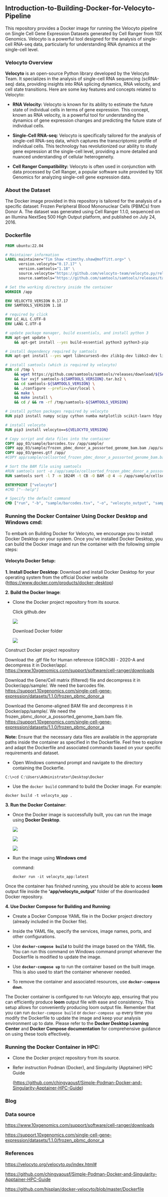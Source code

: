 ## **Introduction-to-Building-Docker-for-Velocyto-Pipeline**

This repository provides a Docker image for running the Velocyto pipeline on Single Cell Gene Expression Datasets generated by Cell Ranger from 10X Genomics. Velocyto is a powerful tool designed for the analysis of single-cell RNA-seq data, particularly for understanding RNA dynamics at the single-cell level.

### **Velocyto Overview**

**Velocyto** is an open-source Python library developed by the Velocyto Team. It specializes in the analysis of single-cell RNA sequencing (scRNA-seq) data, providing insights into RNA splicing dynamics, RNA velocity, and cell state transitions. Here are some key features and concepts related to Velocyto:

-   **RNA Velocity:** Velocyto is known for its ability to estimate the future state of individual cells in terms of gene expression. This concept, known as RNA velocity, is a powerful tool for understanding the dynamics of gene expression changes and predicting the future state of individual cells.

-   **Single-Cell RNA-seq:** Velocyto is specifically tailored for the analysis of single-cell RNA-seq data, which captures the transcriptomic profile of individual cells. This technology has revolutionized our ability to study gene expression at the single-cell level, providing a more detailed and nuanced understanding of cellular heterogeneity.

-   **Cell Ranger Compatibility:** Velocyto is often used in conjunction with data processed by Cell Ranger, a popular software suite provided by 10X Genomics for analyzing single-cell gene expression data.

### **About the Dataset**

The Docker image provided in this repository is tailored for the analysis of a specific dataset: Frozen Peripheral Blood Mononuclear Cells (PBMCs) from Donor A. The dataset was generated using Cell Ranger 1.1.0, sequenced on an Illumina NextSeq 500 High Output platform, and published on July 24, 2016.

### **Dockerfile**

``` dockerfile
FROM ubuntu:22.04

# Maintainer information
LABEL maintainer="Tim Shaw <timothy.shaw@moffitt.org>" \
      version.velocyto="0.17.17" \
      version.samtools="1.18" \
      source.velocyto="https://github.com/velocyto-team/velocyto.py/releases/tag/0.17.17" \
      source.samtools="https://github.com/samtools/samtools/releases/tag/1.18"

# Set the working directory inside the container
WORKDIR /app

ENV VELOCYTO_VERSION 0.17.17
ENV SAMTOOLS_VERSION 1.18

# required by click
ENV LC_ALL C.UTF-8
ENV LANG C.UTF-8

# update package manager, build essentials, and install python 3
RUN apt-get update \
    && apt-get install --yes build-essential python3 python3-pip

# install dependency required by samtools
RUN apt-get install --yes wget libncurses5-dev zlib1g-dev libbz2-dev liblzma-dev

# install samtools (which is required by velocyto)
RUN cd /tmp \
    && wget https://github.com/samtools/samtools/releases/download/${SAMTOOLS_VERSION}/samtools-${SAMTOOLS_VERSION}.tar.bz2 \
    && tar xvjf samtools-${SAMTOOLS_VERSION}.tar.bz2 \
    && cd samtools-${SAMTOOLS_VERSION} \
    && ./configure --prefix=/usr/local \
    && make \
    && make install \
    && cd / && rm -rf /tmp/samtools-${SAMTOOLS_VERSION}

# install python packages required by velocyto
RUN pip3 install numpy scipy cython numba matplotlib scikit-learn h5py click

# install velocyto
RUN pip3 install velocyto==${VELOCYTO_VERSION}

# Copy script and data files into the container
COPY app_03/sample/barcodes.tsv /app/sample/
COPY app_03/sample/frozen_pbmc_donor_a_possorted_genome_bam.bam /app/sample/
COPY app_03/genes.gtf /app/
#COPY app/sample/cellsorted_frozen_pbmc_donor_a_possorted_genome_bam.bam /app/sample/

# Sort the BAM file using samtools
#RUN samtools sort -o /app/sample/cellsorted_frozen_pbmc_donor_a_possorted_genome_bam.bam /app/sample/frozen_pbmc_donor_a_possorted_genome_bam.bam
RUN samtools sort -l 7 -m 1024M -t CB -O BAM -@ 4 -o /app/sample/cellsorted_frozen_pbmc_donor_a_possorted_genome_bam.bam /app/sample/frozen_pbmc_donor_a_possorted_genome_bam.bam

ENTRYPOINT ["velocyto"]
#CMD ["--help"]

# Specify the default command
CMD ["run", "-b", "sample/barcodes.tsv", "-o", "velocyto_output", "sample/frozen_pbmc_donor_a_possorted_genome_bam.bam", "genes.gtf"]
```

### **Running the Docker Container Using Docker Desktop and Windows cmd**:

To embark on Building Docker for Velocyto, we encourage you to install Docker Desktop on your system. Once you've installed Docker Desktop, you can build the Docker image and run the container with the following simple steps:

#### **Velocyto Docker Setup:**

**1. Install Docker Desktop**: Download and install Docker Desktop for your operating system from the official Docker website (<https://www.docker.com/products/docker-desktop>)

**2. Build the Docker Image**:

-   Clone the Docker project repository from its source.

    Click github.dev

    ![](https://github.com/chingyaousf/Introduction-to-Building-Docker-for-Velocyto-Pipeline/blob/main/data/Velocyto%20Docker%20Desktop%20images_01.png?raw=true)

    Download Docker folder

    ![](https://github.com/chingyaousf/Introduction-to-Building-Docker-for-Velocyto-Pipeline/blob/main/data/Velocyto%20Docker%20Desktop%20images_02.png?raw=true)

Construct Docker project repository

Download the .gtf file for Human reference (GRCh38) - 2020-A and decompress it in Docker/app/. <https://www.10xgenomics.com/support/software/cell-ranger/downloads>

Download the Gene/Cell matrix (filtered) file and decompress it in Docker/app/sample/. We need the barcodes file. <https://support.10xgenomics.com/single-cell-gene-expression/datasets/1.1.0/frozen_pbmc_donor_a>

Download the Genome-aligned BAM file and decompress it in Docker/app/sample/. We need the frozen_pbmc_donor_a_possorted_genome_bam.bam file. <https://support.10xgenomics.com/single-cell-gene-expression/datasets/1.1.0/frozen_pbmc_donor_a>

**Note:** Ensure that the necessary data files are available in the appropriate paths inside the container as specified in the Dockerfile. Feel free to explore and adapt the Dockerfile and associated commands based on your specific requirements and dataset.

-   Open Windows command prompt and navigate to the directory containing the Dockerfie.

```         
C:\>cd C:\Users\Administrator\Desktop\Docker
```

-   Use the `docker build` command to build the Docker image. For example:

```         
docker build -t velocyto_app .
```

**3. Run the Docker Container**:

-   Once the Docker image is successfully built, you can run the image using **Docker Desktop**.

    ![](https://github.com/chingyaousf/Introduction-to-Building-Docker-for-Velocyto-Pipeline/blob/main/data/Velocyto%20Docker%20Desktop%20images_03.png?raw=true)

    ![](https://github.com/chingyaousf/Introduction-to-Building-Docker-for-Velocyto-Pipeline/blob/main/data/Velocyto%20Docker%20Desktop%20images_04.png?raw=true)

    ![](https://github.com/chingyaousf/Introduction-to-Building-Docker-for-Velocyto-Pipeline/blob/main/data/Velocyto%20Docker%20Desktop%20images_05.png?raw=true)

-   Run the image using **Windows cmd**

    command:

    ```         
    docker run -it velocyto_app:latest
    ```

Once the container has finished running, you should be able to access **loom** output file inside the **'app/velocyto_output'** folder of the downloaded Docker repository.

**4. Use Docker Compose for Building and Running**:

-   Create a Docker Compose YAML file in the Docker project directory (already included in the Docker file).

-   Inside the YAML file, specify the services, image names, ports, and other configurations.

-   Use **`docker-compose build`** to build the image based on the YAML file. You can run this command on Windows command prompt whenever the Dockerfile is modified to update the image.

-   Use **`docker-compose up`** to run the container based on the built image. This is also used to start the container whenever needed.

-   To remove the container and associated resources, use **`docker-compose down`**.

The Docker container is configured to run Velocyto app, ensuring that you can efficiently produce **loom** output file with ease and consistency. This setup allows for conveniently producing loom output file. Remember that you can run `docker-compose build` or `docker-compose up` every time you modify the Dockerfile to update the image and keep your analysis environment up to date. Please refer to the **Docker Desktop Learning Center** and **Docker Compose documentation** for comprehensive guidance on using these tools effectively.

### **Running the Docker Container in HPC**:

-   Clone the Docker project repository from its source.

-   Refer instruction Podman (Docker), and Singularity (Apptainer) HPC Guide

    (<https://github.com/chingyaousf/Simple-Podman-Docker-and-Singularity-Apptainer-HPC-Guide>)

### Blog

### Data source

<https://www.10xgenomics.com/support/software/cell-ranger/downloads>

<https://support.10xgenomics.com/single-cell-gene-expression/datasets/1.1.0/frozen_pbmc_donor_a>

### References

<https://velocyto.org/velocyto.py/index.html#>

<https://github.com/chingyaousf/Simple-Podman-Docker-and-Singularity-Apptainer-HPC-Guide>

<https://github.com/hisplan/docker-velocyto/blob/master/Dockerfile>

